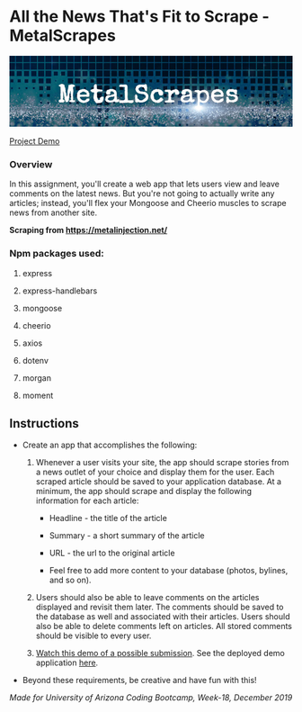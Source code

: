 # All the News That's Fit to Scrape - MetalScrapes

![MetalScrapes](public/images/github-header.jpg)

[Project Demo](https://scrappies.herokuapp.com/)

### Overview

In this assignment, you'll create a web app that lets users view and leave comments on the latest news. But you're not going to actually write any articles; instead, you'll flex your Mongoose and Cheerio muscles to scrape news from another site.

**Scraping from https://metalinjection.net/**

### Npm packages used:

   1. express

   2. express-handlebars

   3. mongoose

   4. cheerio

   5. axios

   6. dotenv

   7. morgan

   8. moment


## Instructions

* Create an app that accomplishes the following:

  1. Whenever a user visits your site, the app should scrape stories from a news outlet of your choice and display them for the user. Each scraped article should be saved to your application database. At a minimum, the app should scrape and display the following information for each article:

     * Headline - the title of the article

     * Summary - a short summary of the article

     * URL - the url to the original article

     * Feel free to add more content to your database (photos, bylines, and so on).

  2. Users should also be able to leave comments on the articles displayed and revisit them later. The comments should be saved to the database as well and associated with their articles. Users should also be able to delete comments left on articles. All stored comments should be visible to every user.

  3. [Watch this demo of a possible submission](https://youtu.be/4ltZr3VPmno). See the deployed demo application [here](http://nyt-mongo-scraper.herokuapp.com/).

* Beyond these requirements, be creative and have fun with this!

_Made for University of Arizona Coding Bootcamp, Week-18, December 2019_
